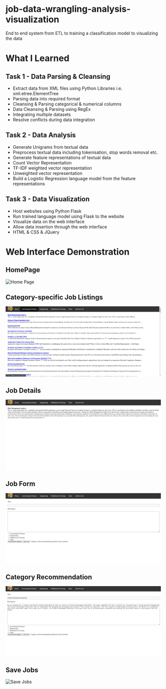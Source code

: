 # job-data-wrangling-analysis-visualization
 End to end system from ETL to training a classification model to visualizing the data

# What I Learned
## Task 1 - Data Parsing & Cleansing
- Extract data from XML files using Python Libraries i.e. xml.etree.ElementTree
- Parsing data into required format
- Cleansing & Parsing categorical & numerical columns
- Data Cleansing & Parsing using RegEx
- Integrating multiple datasets
- Resolve conflicts during data integration

## Task 2 - Data Analysis
- Generate Unigrams from textual data
- Preprocess textual data including tokenisation, stop words removal etc.
- Generate feature representations of textual data
 - Count Vector Representation
 - TF-IDF weighted vector representation
 - Unweighted vector representation
- Build a Logistic Regression language model from the feature representations

## Task 3 - Data Visualization
- Host websites using Python Flask
- Run trained language model using Flask to the website
- Visualize data on the web interface
- Allow data insertion through the web interface
- HTML & CSS & JQuery

# Web Interface Demonstration
## HomePage
![Home Page](mages/homepage.png)

## Category-specific Job Listings
![Category specific jobs](images/category_specific_jobs.png)

## Job Details
![Job Details](images/job_description.png)

## Job Form
![Job Form](images/new_job_form.png)

## Category Recommendation
![Category Recommendation](images/category_recommendation.gif)

## Save Jobs
![Save Jobs](job_save.gif)
